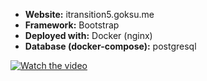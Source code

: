 - **Website:** itransition5.goksu.me
- **Framework:** Bootstrap
- **Deployed with:** Docker (nginx)
- **Database (docker-compose):** postgresql

[![Watch the video](https://img.youtube.com/vi/RXmnJUUXFPs/hqdefault.jpg)](https://youtu.be/RXmnJUUXFPs)
